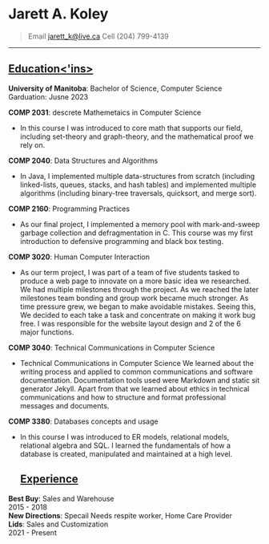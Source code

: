 # Jarett A. Koley
>Email jarett_k@live.ca  Cell (204) 799-4139
-----------------------  
## <ins>**Education**<'ins>
**University of Manitoba**: Bachelor of Science, Computer Science  
Garduation: Jusne 2023  
  
 **COMP 2031**: descrete Mathemetaics in Computer Science  
  *  In this course I was introduced to core math that supports our field, including set-theory and graph-theory, and the mathematical proof we rely on. 
 
**COMP 2040**: Data Structures and Algorithms  
* In Java, I implemented multiple data-structures from scratch (including linked-lists, queues, stacks, and hash tables) and implemented multiple algorithms (including binary-tree traversals, quicksort, and merge sort).  
  
**COMP 2160**: Programming Practices
* As our final project, I implemented a memory pool with mark-and-sweep garbage collection and defragmentation in C. This course was my first introduction to defensive programming and black box testing.  
  
**COMP 3020**: Human Computer Interaction  
* As our term project, I was part of a team of five students tasked to produce a web page to innovate on a more basic idea we researched. We had multiple milestones through the project. As we reached the later milestones team bonding and group work became much stronger. As time pressure grew, we began to make avoidable mistakes. Seeing this, We decided to each take a task and concentrate on making it work bug free. I was responsible for the website layout design and 2 of the 6 major functions.  
  
**COMP 3040**: Technical Communications in Computer Science  
* Technical Communications in Computer Science
We learned about the writing process and applied to common communications and software documentation. Documentation tools used were Markdown and static sit generator Jekyll. Apart from that we learned about ethics in technical communications and how to structure and format professional messages and documents.  
  
**COMP 3380**: Databases concepts and usage  
* In this course I was introduced to ER models, relational models, relational algebra and SQL. I learned the fundamentals of how a database is created, manipulated and maintained at a high level.  
  
  ## <ins>**Experience**</ins>
**Best Buy**: Sales and Warehouse  
2015 - 2018  
**New Directions**: Specail Needs respite worker, Home Care Provider  
**Lids**: Sales and Customization  
2021 - Present  

